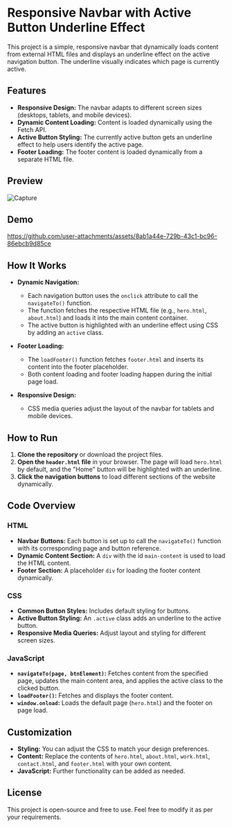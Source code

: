 

# Responsive Navbar with Active Button Underline Effect

This project is a simple, responsive navbar that dynamically loads content from external HTML files and displays an underline effect on the active navigation button. The underline visually indicates which page is currently active.

## Features

- **Responsive Design:** The navbar adapts to different screen sizes (desktops, tablets, and mobile devices).
- **Dynamic Content Loading:** Content is loaded dynamically using the Fetch API.
- **Active Button Styling:** The currently active button gets an underline effect to help users identify the active page.
- **Footer Loading:** The footer content is loaded dynamically from a separate HTML file.

## Preview
![Capture](https://github.com/user-attachments/assets/6add8ab1-2836-4e4e-899a-6481b688388c)

## Demo 

https://github.com/user-attachments/assets/8ab1a44e-729b-43c1-bc96-86ebcb9d85ce




## How It Works

- **Dynamic Navigation:**
  - Each navigation button uses the `onclick` attribute to call the `navigateTo()` function.
  - The function fetches the respective HTML file (e.g., `hero.html`, `about.html`) and loads it into the main content container.
  - The active button is highlighted with an underline effect using CSS by adding an `active` class.

- **Footer Loading:**
  - The `loadFooter()` function fetches `footer.html` and inserts its content into the footer placeholder.
  - Both content loading and footer loading happen during the initial page load.

- **Responsive Design:**
  - CSS media queries adjust the layout of the navbar for tablets and mobile devices.
  
## How to Run

1. **Clone the repository** or download the project files.
2. **Open the `header.html` file** in your browser. The page will load `hero.html` by default, and the "Home" button will be highlighted with an underline.
3. **Click the navigation buttons** to load different sections of the website dynamically.

## Code Overview

### HTML
- **Navbar Buttons:** Each button is set up to call the `navigateTo()` function with its corresponding page and button reference.
- **Dynamic Content Section:** A `div` with the id `main-content` is used to load the HTML content.
- **Footer Section:** A placeholder `div` for loading the footer content dynamically.

### CSS
- **Common Button Styles:** Includes default styling for buttons.
- **Active Button Styling:** An `.active` class adds an underline to the active button.
- **Responsive Media Queries:** Adjust layout and styling for different screen sizes.

### JavaScript
- **`navigateTo(page, btnElement)`:** Fetches content from the specified page, updates the main content area, and applies the active class to the clicked button.
- **`loadFooter()`:** Fetches and displays the footer content.
- **`window.onload`:** Loads the default page (`hero.html`) and the footer on page load.

## Customization

- **Styling:** You can adjust the CSS to match your design preferences.
- **Content:** Replace the contents of `hero.html`, `about.html`, `work.html`, `contact.html`, and `footer.html` with your own content.
- **JavaScript:** Further functionality can be added as needed.

## License

This project is open-source and free to use. Feel free to modify it as per your requirements.

